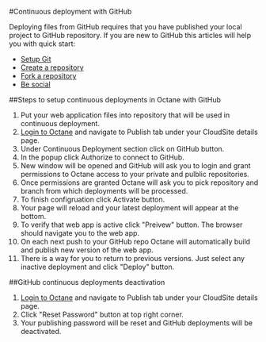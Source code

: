 #Continuous deployment with GitHub

Deploying files from GitHub requires that you have published your local project to GitHub repository. If you are new to GitHub this articles will help you with quick start:
* [Setup Git][setup-git]
* [Create a repository][create-a-repo]
* [Fork a repository][fork-a-repo]
* [Be social][be-social]

##Steps to setup continuous deployments in Octane with GitHub
1. Put your web application files into repository that will be used in continuous deployment.
2. [Login to Octane][login-octane] and navigate to Publish tab under your CloudSite details page.
3. Under Continuous Deployment section click on GitHub button.
4. In the popup click Authorize to connect to GitHub.
5. New window will be opened and GitHub will ask you to login and grant permissions to Octane access to your private and pulblic repositories.
6. Once permissions are granted Octane will ask you to pick repository and branch from which deployments will be processed.
7. To finish configruation click Activate button.
8. Your page will reload and your latest deployment will appear at the bottom.
10. To verify that web app is active click "Preivew" button. The browser should navigate you to the web app.
11. On each next push to your GitHub repo Octane will automatically build and publish new version of the web app.
12. There is a way for you to return to previous versions. Just select any inactive deployment and click "Deploy" button.

##GitHub continuous deployments deactivation
1. [Login to Octane][login-octane] and navigate to Publish tab under your CloudSite details page.
2. Click "Reset Password" button at top right corner.
3. Your publishing password will be reset and GitHub deployments will be deactivated.

[setup-git]: https://help.github.com/articles/set-up-git/
[create-a-repo]: https://help.github.com/articles/create-a-repo/
[fork-a-repo]: https://help.github.com/articles/fork-a-repo/
[be-social]: https://help.github.com/articles/be-social/
[login-octane]: https://my.gearhost.com
